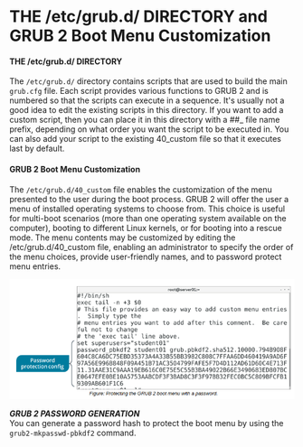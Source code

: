 # THE /etc/grub.d/ DIRECTORY and GRUB 2 Boot Menu Customization

#### THE /etc/grub.d/ DIRECTORY

The `/etc/grub.d/` directory contains scripts that are used to build the main `grub.cfg` file. Each script provides various functions to GRUB 2 and is numbered so that the scripts can execute in a sequence. It's usually not a good idea to edit the existing scripts in this directory. If you want to add a custom script, then you can place it in this directory with a ##\_ file name prefix, depending on what order you want the script to be executed in. You can also add your script to the existing 40\_custom file so that it executes last by default.

#### GRUB 2 Boot Menu Customization

The `/etc/grub.d/40_custom` file enables the customization of the menu presented to the user during the boot process. GRUB 2 will offer the user a menu of installed operating systems to choose from. This choice is useful for multi-boot scenarios (more than one operating system available on the computer), booting to different Linux kernels, or for booting into a rescue mode. The menu contents may be customized by editing the /etc/grub.d/40\_custom file, enabling an administrator to specify the order of the menu choices, provide user-friendly names, and to password protect menu entries.

![](./img/grubboot.png)

**_GRUB 2 PASSWORD GENERATION_**  
You can generate a password hash to protect the boot menu by using the `grub2-mkpasswd-pbkdf2` command.